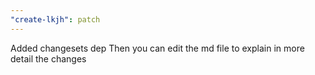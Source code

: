 ```yaml
---
"create-lkjh": patch
---
```


Added changesets dep
Then you can edit the md file to explain in more detail the changes